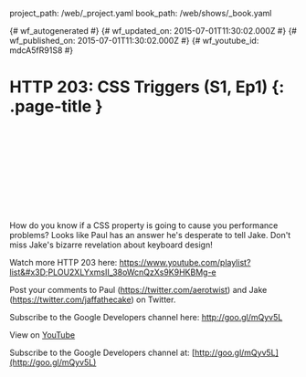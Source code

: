 project_path: /web/_project.yaml
book_path: /web/shows/_book.yaml

{# wf_autogenerated #}
{# wf_updated_on: 2015-07-01T11:30:02.000Z #}
{# wf_published_on: 2015-07-01T11:30:02.000Z #}
{# wf_youtube_id: mdcA5fR91S8 #}

# HTTP 203: CSS Triggers (S1, Ep1) {: .page-title }


<div class="video-wrapper">
  <iframe class="devsite-embedded-youtube-video" data-video-id="mdcA5fR91S8"
          data-autohide="1" data-showinfo="0" frameborder="0" allowfullscreen>
  </iframe>
</div>

How do you know if a CSS property is going to cause you performance problems? Looks like Paul has an answer he&#x27;s desperate to tell Jake. 
Don&#x27;t miss Jake&#x27;s bizarre revelation about keyboard design!

Watch more HTTP 203 here: https://www.youtube.com/playlist?list&#x3D;PLOU2XLYxmsII_38oWcnQzXs9K9HKBMg-e

Post your comments to Paul (https://twitter.com/aerotwist) and Jake (https://twitter.com/jaffathecake) on Twitter.

Subscribe to the Google Developers channel here: http://goo.gl/mQyv5L

View on [YouTube](https://youtu.be/mdcA5fR91S8)

Subscribe to the Google Developers channel at: [http://goo.gl/mQyv5L](http://goo.gl/mQyv5L)
